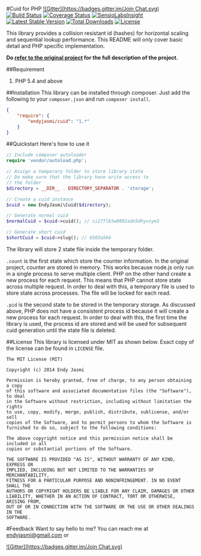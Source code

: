 #Cuid for PHP [![Gitter](https://badges.gitter.im/Join Chat.svg)](https://gitter.im/endyjasmi/cuid?utm_source=badge&utm_medium=badge&utm_campaign=pr-badge&utm_content=badge)
[![Build Status](https://travis-ci.org/endyjasmi/cuid.svg?branch=master)](https://travis-ci.org/endyjasmi/cuid) [![Coverage Status](https://coveralls.io/repos/endyjasmi/cuid/badge.png?branch=master)](https://coveralls.io/r/endyjasmi/cuid?branch=master) [![SensioLabsInsight](https://insight.sensiolabs.com/projects/49dcc316-3f00-4573-a1c1-91dedffa1829/mini.png)](https://insight.sensiolabs.com/projects/49dcc316-3f00-4573-a1c1-91dedffa1829) [![Latest Stable Version](https://poser.pugx.org/endyjasmi/cuid/v/stable.svg)](https://packagist.org/packages/endyjasmi/cuid) [![Total Downloads](https://poser.pugx.org/endyjasmi/cuid/downloads.svg)](https://packagist.org/packages/endyjasmi/cuid) [![License](https://poser.pugx.org/endyjasmi/cuid/license.svg)](https://packagist.org/packages/endyjasmi/cuid)

This library provides a collision resistant id (hashes) for horizontal scaling and sequential lookup performance. This README will only cover basic detail and PHP specific implementation.

__Do [refer to the original project](http://usecuid.org/) for the full description of the project.__

##Requirement
1. PHP 5.4 and above

##Installation
This library can be installed through composer. Just add the following to your `composer.json` and run `composer install`.

```json
{
	"require": {
		"endyjasmi/cuid": "1.*"
	}
}
```

##Quickstart
Here's how to use it
```php
// Include composer autoloader
require 'vendor/autoload.php';

// Assign a temporary folder to store library state
// Do make sure that the library have write access to
// the folder
$directory = __DIR__ . DIRECTORY_SEPARATOR . 'storage';

// Create a cuid instance
$cuid = new EndyJasmi\Cuid($directory);

// Generate normal cuid
$normalCuid = $cuid->cuid(); // ci27flk5w0002adx5dhyvzye2

// Generate short cuid
$shortCuid = $cuid->slug(); // 6503a5k0
```

The library will store 2 state file inside the temporary folder.

`.count` is the first state which store the counter information. In the original project, counter are stored in memory. This works because node.js only run in a single process to serve multiple client. PHP on the other hand create a new process for each request. This means that PHP cannot store state across multiple request. In order to deal with this, a temporary file is used to store state across processes. The file will be locked for each read.

`.pid` is the second state to be stored in the temporary storage. As discussed above, PHP does not have a consistent process id because it will create a new process for each request. In order to deal with this, the first time the library is used, the process id are stored and will be used for subsequent cuid generation until the state file is deleted.

##License
This library is licensed under MIT as shown below. Exact copy of the license can be found in `LICENSE` file.

```
The MIT License (MIT)

Copyright (c) 2014 Endy Jasmi

Permission is hereby granted, free of charge, to any person obtaining a copy
of this software and associated documentation files (the "Software"), to deal
in the Software without restriction, including without limitation the rights
to use, copy, modify, merge, publish, distribute, sublicense, and/or sell
copies of the Software, and to permit persons to whom the Software is
furnished to do so, subject to the following conditions:

The above copyright notice and this permission notice shall be included in all
copies or substantial portions of the Software.

THE SOFTWARE IS PROVIDED "AS IS", WITHOUT WARRANTY OF ANY KIND, EXPRESS OR
IMPLIED, INCLUDING BUT NOT LIMITED TO THE WARRANTIES OF MERCHANTABILITY,
FITNESS FOR A PARTICULAR PURPOSE AND NONINFRINGEMENT. IN NO EVENT SHALL THE
AUTHORS OR COPYRIGHT HOLDERS BE LIABLE FOR ANY CLAIM, DAMAGES OR OTHER
LIABILITY, WHETHER IN AN ACTION OF CONTRACT, TORT OR OTHERWISE, ARISING FROM,
OUT OF OR IN CONNECTION WITH THE SOFTWARE OR THE USE OR OTHER DEALINGS IN THE
SOFTWARE.

```

#Feedback
Want to say hello to me? You can reach me at [endyjasmi@gmail.com](mailto:endyjasmi@gmail.com) or

[![Gitter](https://badges.gitter.im/Join Chat.svg)](https://gitter.im/endyjasmi/cuid?utm_source=badge&utm_medium=badge&utm_campaign=pr-badge&utm_content=badge)
